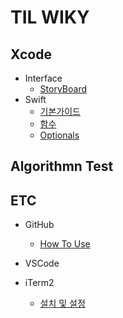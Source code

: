 # TIL WIKY

## Xcode
* Interface
  * [StoryBoard](https://github.com/GOD5WEN/TIL/blob/main/Xcode/Interface./StoryBoard.md)
* Swift
  * [기본가이드](Xcode/문법/기초문법가이드.md)
  * [함수](Xcode/문법/함수.md)
  * [Optionals](Xcode/문법/Optionals.md)
## Algorithmn Test

## ETC
* GitHub
  * [How To Use](ETC./GitHub/HowToUse.md)
* VSCode
  
* iTerm2
  * [설치 및 설정](ETC./iTerm2./설치및설정.md)
